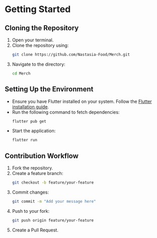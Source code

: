 # Getting Started

## Cloning the Repository
1. Open your terminal.
2. Clone the repository using:
   ```bash
   git clone https://github.com/Nastasia-Food/Merch.git
   ```
3. Navigate to the directory:
   ```bash
   cd Merch
   ```

## Setting Up the Environment
- Ensure you have Flutter installed on your system. Follow the [Flutter installation guide](https://flutter.dev/docs/get-started/install).
- Run the following command to fetch dependencies:
   ```bash
   flutter pub get
   ```
- Start the application:
   ```bash
   flutter run
   ```

## Contribution Workflow
1. Fork the repository.
2. Create a feature branch:
   ```bash
   git checkout -b feature/your-feature
   ```
3. Commit changes:
   ```bash
   git commit -m "Add your message here"
   ```
4. Push to your fork:
   ```bash
   git push origin feature/your-feature
   ```
5. Create a Pull Request.